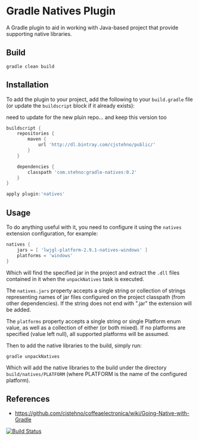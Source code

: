 # Gradle Natives Plugin

A Gradle plugin to aid in working with Java-based project that provide supporting native libraries.

## Build

`gradle clean build`

## Installation

To add the plugin to your project, add the following to your `build.gradle` file (or update the `buildscript` block if it already exists):

need to update for the new pluin repo... and keep this version too

```groovy
buildscript {
    repositories {
        maven {
            url 'http://dl.bintray.com/cjstehno/public/'
        }
    }

    dependencies {
        classpath 'com.stehno:gradle-natives:0.2'
    }
}

apply plugin:'natives'
```

## Usage

To do anything useful with it, you need to configure it using the `natives` extension configuration, for example:

```groovy
natives {
    jars = [ 'lwjgl-platform-2.9.1-natives-windows' ]
    platforms = 'windows'
}
```

Which will find the specified jar in the project and extract the `.dll` files contained in it when the `unpackNatives` task is executed.

The `natives.jars` property accepts a single string or collection of strings representing names of jar files configured
on the project classpath (from other dependencies). If the string does not end with ".jar" the extension will be added.

The `platforms` property accepts a single string or single Platform enum value, as well as a collection of either (or both mixed). If no platforms
are specified (value left null), all supported platforms will be assumed.

Then to add the native libraries to the build, simply run:

```
gradle unpackNatives
```

Which will add the native libraries to the build under the directory `build/natives/PLATFORM` (where PLATFORM is the name
of the configured platform).

## References

* https://github.com/cjstehno/coffeaelectronica/wiki/Going-Native-with-Gradle


[![Build Status](https://drone.io/github.com/cjstehno/gradle-natives/status.png)](https://drone.io/github.com/cjstehno/gradle-natives/latest)